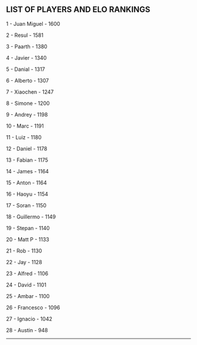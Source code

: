 ## LIST OF PLAYERS AND ELO RANKINGS


1 - Juan Miguel - 1600


2 - Resul - 1581


3 - Paarth - 1380


4 - Javier - 1340


5 - Danial - 1317


6 - Alberto - 1307


7 - Xiaochen - 1247


8 - Simone - 1200


9 - Andrey - 1198


10 - Marc - 1191


11 - Luiz - 1180


12 - Daniel - 1178


13 - Fabian - 1175


14 - James - 1164


15 - Anton - 1164


16 - Haoyu - 1154


17 - Soran - 1150


18 - Guillermo - 1149


19 - Stepan - 1140


20 - Matt P - 1133


21 - Rob - 1130


22 - Jay - 1128


23 - Alfred - 1106


24 - David - 1101


25 - Ambar - 1100


26 - Francesco - 1096


27 - Ignacio - 1042


28 - Austin - 948



--------------------------------------------------------------
